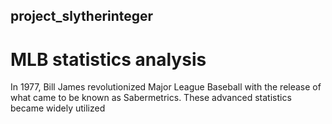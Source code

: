 ## project_slytherinteger
# MLB statistics analysis

In 1977, Bill James revolutionized Major League Baseball with the release of what came to be known as Sabermetrics. These advanced statistics became widely utilized
